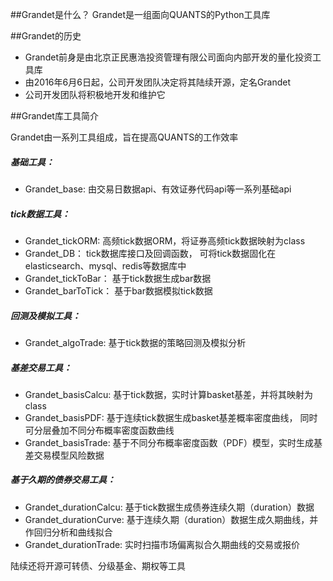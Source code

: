 ##Grandet是什么？
Grandet是一组面向QUANTS的Python工具库

##Grandet的历史
* Grandet前身是由北京正民惠浩投资管理有限公司面向内部开发的量化投资工具库
* 由2016年6月6日起，公司开发团队决定将其陆续开源，定名Grandet
* 公司开发团队将积极地开发和维护它

##Grandet库工具简介

Grandet由一系列工具组成，旨在提高QUANTS的工作效率
##### 基础工具：
* Grandet_base: 由交易日数据api、有效证券代码api等一系列基础api

##### tick数据工具：
* Grandet_tickORM: 高频tick数据ORM，将证券高频tick数据映射为class
* Grandet_DB： tick数据库接口及回调函数，
可将tick数据固化在elasticsearch、mysql、redis等数据库中
* Grandet_tickToBar： 基于tick数据生成bar数据
* Grandet_barToTick： 基于bar数据模拟tick数据

##### 回测及模拟工具：
* Grandet_algoTrade: 基于tick数据的策略回测及模拟分析

##### 基差交易工具：
* Grandet_basisCalcu: 基于tick数据，实时计算basket基差，并将其映射为class
* Grandet_basisPDF: 基于连续tick数据生成basket基差概率密度曲线，
    同时可分层叠加不同分布概率密度函数曲线
* Grandet_basisTrade: 基于不同分布概率密度函数（PDF）模型，实时生成基差交易模型风险数据

##### 基于久期的债券交易工具：
* Grandet_durationCalcu: 基于tick数据生成债券连续久期（duration）数据
* Grandet_durationCurve: 基于连续久期（duration）数据生成久期曲线，并作回归分析和曲线拟合
* Grandet_durationTrade: 实时扫描市场偏离拟合久期曲线的交易或报价

陆续还将开源可转债、分级基金、期权等工具

